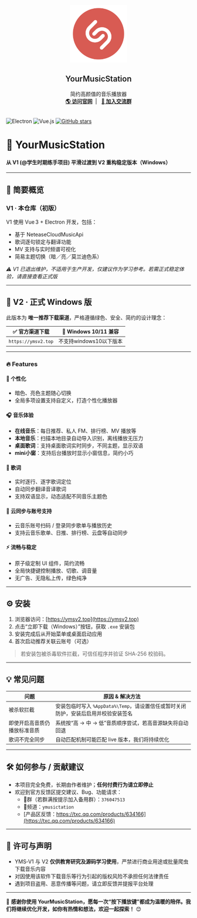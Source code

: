 <br />
<p align="center">
  <a href="https://music.qier222.com" target="blank">
    <img src="static/logo_1.png" alt="Logo" width="156" height="156">
  </a>
  <h2 align="center" style="font-weight: 600">YourMusicStation</h2>

  <p align="center">
    简约高颜值的音乐播放器
    <br />
    <a href="https://ymsv2.top/" target="_blank"><strong>🌎 访问官网</strong></a>&nbsp;&nbsp;|&nbsp;&nbsp;
    <a href="https://qm.qq.com/cgi-bin/qm/qr?k=dN8bUtQ_IZi0RcyWibFc6oqQlycidxE9&jump_from=webapi&authKey=GhAAMh0TGiVeaEXlOjEtqUAM/vqDLwaQ0MBNMLXvONrAIBCVRdAfrwiFAdp3GLxD" target="_blank"><strong>💬 加入交流群</strong></a>
    <br />
    <br />
  </p>
</p>

![Electron](https://img.shields.io/badge/-Electron-47848F?style=flat&logo=electron&logoColor=white)
![Vue.js](https://img.shields.io/badge/-Vue.js-4FC08D?style=flat&logo=vue.js&logoColor=white)
[![GitHub stars](https://img.shields.io/github/stars/kiko-love/your-music-station-v1.svg)](https://github.com/kikolove/yourmusicstation-v1)


# 🎵 YourMusicStation  
#### 从 V1 (@学生时期练手项目) 平滑过渡到 V2 重构稳定版本（Windows）

---

## 📘 简要概览

### V1 · 本仓库（初版）  
V1 使用 Vue 3 + Electron 开发，包括：
- 基于 NeteaseCloudMusicApi
- 歌词逐句锁定与翻译功能  
- MV 支持与实时频谱可视化  
- 简易主题切换（暗／亮／莫兰迪色系）

*⚠️ V1 已退出维护，不适用于生产开发，仅建议作为学习参考。若需正式稳定体验，请直接查看正式版*

---

## 🌟 V2 · 正式 Windows 版

此版本为 **唯一推荐下载渠道**，严格遵循绿色、安全、简约的设计理念：

| ✅ 官方渠道下载 | 🔄 Windows 10/11 兼容 |
|----------------|------------------------|
| `https://ymsv2.top` | 不支持windows10以下版本 | 

---

### 🔥 Features

#### 🎨 个性化
- 暗色、亮色主题随心切换  
- 全局多项设置支持自定义，打造个性化播放器

#### 🎧 音乐体验
- **在线音乐**：每日推荐、私人 FM、排行榜、MV 播放等  
- **本地音乐**：扫描本地目录自动导入识别，离线播放无压力  
- **桌面歌词**：支持桌面歌词实时同步，不同主题，显示双语
- **mini小窗**：支持后台播放时显示小窗信息，简约小巧

#### 📝 歌词
- 实时逐行、逐字歌词定位
- 自动同步翻译音译歌词  
- 支持双语显示，动态适配不同音乐主题色

#### 🔄 云同步与账号支持
- 云音乐账号扫码 / 登录同步歌单与播放历史  
- 支持云音乐歌单、日推、排行榜、云盘等自动同步

#### ⚡ 流畅与稳定
- 原子级定制 UI 组件，简约流畅  
- 全局快捷键控制播放、切歌、调音量  
- 无广告、无隐私上传，绿色纯净

---

## ⚙️ 安装

1. 浏览器访问：[https://ymsv2.top](https://ymsv2.top)  
2. 点击“立即下载（Windows）”按钮，获取 `.exe` 安装包   
3. 安装完成后从开始菜单或桌面启动应用  
4. 首次启动推荐关联云账号（可选）

> 若安装包被杀毒软件拦截，可信任程序并验证 SHA‑256 校验码。

---

## 💡 常见问题

| 问题 | 原因 & 解决方法 |
|------|------------------|
| 被杀软拦截 | 安装包临时写入 `%AppData%\Temp`，请设置信任或暂时关闭防护，安装后启用并校验安装签名 |
| 即使开启高音质仍播放标准音质 | 系统按“高 → 中 → 低”音质顺序尝试，若高音源缺失将自动回退 |
| 歌词不完全同步 | 自动匹配机制可能匹配 live 版本，我们将持续优化 |

---

## 🛠 如何参与 / 贡献建议

- 本项目完全免费，长期由作者维护；**任何付费行为请立即停止**  
- 欢迎到官方反馈区提交建议、Bug、功能请求：  
  - 🐧群（若群满按提示加入备用群）：`376047513`
  - 🐧频道：`ymusictation`  
  - [产品区反馈：https://txc.qq.com/products/634166](https://txc.qq.com/products/634166)

---

## 📝 许可与声明
- YMS‑V1 与 V2 **仅供教育研究及源码学习使用**，严禁进行商业用途或批量爬虫下载音乐内容  
- 对因使用该软件下载音乐等行为引起的版权风险不承担任何法律责任  
- 遇到项目盗用、恶意传播等问题，请立即反馈并提报平台处理

---

📣 **感谢你使用 YourMusicStation，愿每一次“按下播放键”都成为温暖的陪伴。我们将继续优化开发，如你有热情和想法，欢迎一起探索！** 😊
